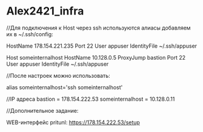 # Alex2421_infra


//Для подключения к Host через ssh используются алиасы добавляем их в ~/.ssh/config:

  HostName 178.154.221.235
  Port 22
  User appuser
  IdentityFile ~/.ssh/appuser


Host someinternalhost
  HostName 10.128.0.5
  ProxyJump bastion
  Port 22
  User appuser
  IdentityFile ~/.ssh/appuser


//После настроек можно использовать:

alias someinternalhost='ssh someinternalhost'

//IP адреса
bastion = 178.154.222.53
someinternalhost = 10.128.0.11


//Дополнительное задание:

WEB-интерфейс pritunl: https://178.154.222.53/setup 
